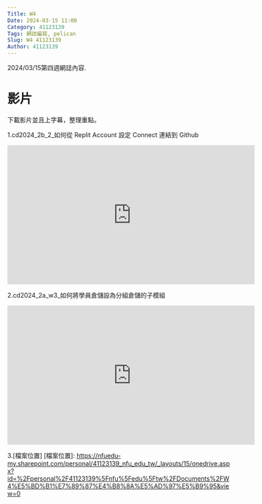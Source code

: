 ```yaml
---
Title: W4
Date: 2024-03-15 11:00
Category: 41123139
Tags: 網誌編寫, pelican
Slug: W4 41123139
Author: 41123139
---
```


2024/03/15第四週網誌內容.

<!-- PELICAN_END_SUMMARY -->

# 影片
下載影片並且上字幕，整理重點。

1.cd2024_2b_2_如何從 Replit Account 設定 Connect 連結到 Github
<iframe width="560" height="315" src="https://www.youtube.com/embed/w_NL3t9qtB8?si=MO0lVjVT1dzkV9zS" title="YouTube video player" frameborder="0" allow="accelerometer; autoplay; clipboard-write; encrypted-media; gyroscope; picture-in-picture; web-share" referrerpolicy="strict-origin-when-cross-origin" allowfullscreen></iframe>

2.cd2024_2a_w3_如何將學員倉儲設為分組倉儲的子模組
<iframe width="560" height="315" src="https://www.youtube.com/embed/EGapvXvECm8?si=rnyajoCzy-nP6xRS" title="YouTube video player" frameborder="0" allow="accelerometer; autoplay; clipboard-write; encrypted-media; gyroscope; picture-in-picture; web-share" referrerpolicy="strict-origin-when-cross-origin" allowfullscreen></iframe>

3.[檔案位置]
[檔案位置]: https://nfuedu-my.sharepoint.com/personal/41123139_nfu_edu_tw/_layouts/15/onedrive.aspx?id=%2Fpersonal%2F41123139%5Fnfu%5Fedu%5Ftw%2FDocuments%2FW4%E5%BD%B1%E7%89%87%E4%B8%8A%E5%AD%97%E5%B9%95&view=0